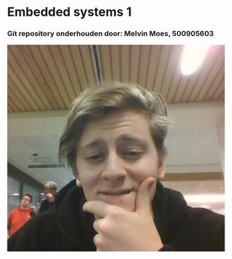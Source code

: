 # Embedded systems 1
### Git repository onderhouden door: Melvin Moes, 500905603
![alt text](assets\pictures\melvin.jpg)

